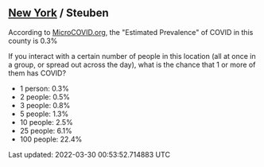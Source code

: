 
## [New York](/united-states/new-york) / Steuben

According to [MicroCOVID.org](http://microcovid.org),
the "Estimated Prevalence" of COVID in this county is 0.3%

If you interact with a certain number of people in this location
(all at once in a group, or spread out across the day), what is the chance that
1 or more of them has COVID?

- 1 person: 0.3%
- 2 people: 0.5%
- 3 people: 0.8%
- 5 people: 1.3%
- 10 people: 2.5%
- 25 people: 6.1%
- 100 people: 22.4%

Last updated: 2022-03-30 00:53:52.714883 UTC
